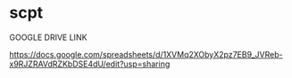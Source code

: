 # scpt
GOOGLE DRIVE LINK

https://docs.google.com/spreadsheets/d/1XVMq2XObyX2pz7EB9_JVReb-x9RJZRAVdRZKbDSE4dU/edit?usp=sharing
